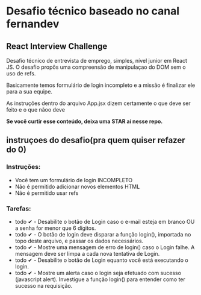 # Desafio técnico baseado no canal fernandev

## React Interview Challenge

Desafio técnico de entrevista de emprego, simples, nível junior em React JS.
O desafio propôs uma compreensão de manipulaçao do DOM sem o uso de refs.

Basicamente temos formulário de login incompleto e a missão é finalizar ele para a sua equipe.

As instruções dentro do arquivo App.jsx dizem certamente o que deve ser feito e o que nãoo deve

**Se você curtir esse conteúdo, deixa uma STAR aí nesse repo.** 
  
##
    
## instruçoes do desafio(pra quem quiser refazer do 0)  

### Instruções:
- Você tem um formulário de login INCOMPLETO
- Não é permitido adicionar novos elementos HTML
- Não é permitido usar refs
  

### Tarefas:
- todo ✔ - Desabilite o botão de Login caso o e-mail esteja em branco OU a senha for menor que 6 dígitos.
- todo ✔ - O botão de login deve disparar a função login(), importada no topo deste arquivo, e passar os dados necessários.
- todo ✔ - Mostre uma mensagem de erro de login() caso o Login falhe. A mensagem deve ser limpa a cada nova tentativa de Login.
- todo ✔ - Desabilite o botão de Login equanto você está executando o login.
- todo ✔ - Mostre um alerta caso o login seja efetuado com sucesso (javascript alert). Investigue a função login() para entender como ter sucesso na requisição.
